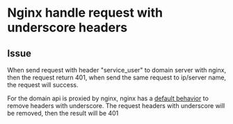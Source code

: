 # Nginx handle request with underscore headers


## Issue

When send request with header "service_user" to domain server with nginx, then the request return 401, when send the same request to ip/server name, the request will success.

For the domain api is proxied by nginx, nginx has a [default behavior](https://stackoverflow.com/questions/26938604/get-headers-with-an-underscore-on-nginx) to remove headers with underscore.
The request headers with underscore will be removed, then the result will be 401